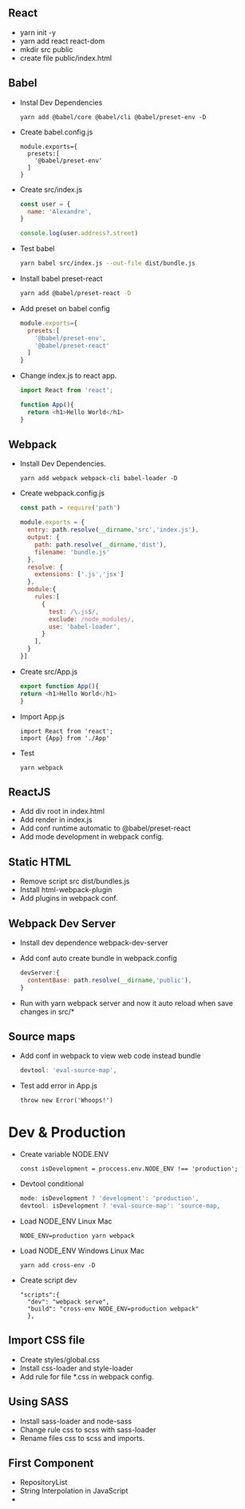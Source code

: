 

## React

- yarn init -y
- yarn add react react-dom
- mkdir src public
- create file public/index.html

## Babel

- Instal Dev Dependencies

    ```
    yarn add @babel/core @babel/cli @babel/preset-env -D 
    ``` 

- Create babel.config.js 

    ```
    module.exports={
      presets:[
        '@babel/preset-env'
      ]
    }
    ```

- Create src/index.js

    ```js
    const user = { 
      name: 'Alexandre',
    }

    console.log(user.address?.street)
    ```

- Test babel 

    ```bash
    yarn babel src/index.js --out-file dist/bundle.js
    ```



-  Install babel preset-react

    ```bash
    yarn add @babel/preset-react -D
    ```

-  Add preset on babel config

    ```js
    module.exports={
      presets:[
        '@babel/preset-env',
        '@babel/preset-react'
      ]
    }
    ```

- Change index.js to react app.

    ```js
    import React from 'react';

    function App(){
      return <h1>Hello World</h1>
    }
    ```

## Webpack

-  Install Dev Dependencies.
 
    ``` 
    yarn add webpack webpack-cli babel-loader -D
    ```

- Create webpack.config.js

  ```js
  const path = require('path')

  module.exports = {
    entry: path.resolve(__dirname,'src','index.js'),
    output: {
      path: path.resolve(__dirname,'dist'),
      filename: 'bundle.js'
    },
    resolve: {
      extensions: ['.js','jsx']
    },
    module:{
      rules:[
        {
          test: /\.js$/,
          exclude: /node_modules/,
          use: 'babel-loader',
        }
      ],
    }
  }]
  ``` 

- Create src/App.js

  ```js
  export function App(){
  return <h1>Hello World</h1>
  }
  ```

- Import App.js

    ```
    import React from 'react';
    import {App} from './App'
    ```

- Test 

  ```
  yarn webpack
  ```

## ReactJS

- Add div root in index.html
- Add render in index.js
- Add conf runtime automatic to @babel/preset-react
- Add mode development in webpack config.

## Static HTML

- Remove script src dist/bundles.js
- Install html-webpack-plugin
- Add plugins in webpack conf.


## Webpack Dev Server

- Install dev dependence webpack-dev-server
- Add conf auto create bundle in webpack.config
  ```js
  devServer:{
    contentBase: path.resolve(__dirname,'public'),
  }
  ```

- Run with yarn webpack server and now it auto reload when save changes in src/*

## Source maps

- Add conf in webpack to view web code instead bundle

  ```js
  devtool: 'eval-source-map',
  ```
- Test add  error in App.js

  ```
  throw new Error('Whoops!')
  ```

# Dev & Production

- Create variable NODE.ENV

  ```
  const isDevelopment = proccess.env.NODE_ENV !== 'production';
  ``` 

- Devtool conditional

  ```js
  mode: isDevelopment ? 'development': 'production',
  devtool: isDevelopment ? 'eval-source-map': 'source-map,
  ```

- Load NODE_ENV Linux Mac

  ``` 
  NODE_ENV=production yarn webpack
  ```

- Load NODE_ENV Windows Linux Mac

  ```
  yarn add cross-env -D
  ```

- Create script dev
  ```
  "scripts":{
    "dev": "webpack serve",
    "build": "cross-env NODE_ENV=production webpack"
    },
  ```

## Import CSS file

- Create styles/global.css
- Install css-loader and style-loader
- Add rule for file *.css in webpack config.

## Using SASS

- Install sass-loader and node-sass
- Change rule css to scss with sass-loader
- Rename files css to scss and imports.

## First Component

- RepositoryList
- String Interpolation in JavaScript 
- 